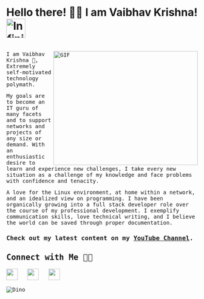<p align="center">
  
  
# Hello there! 👋🏻 I am Vaibhav Krishna! <img src="https://i.imgur.com/veZrcC7.gif" alt="Infinity" width="50" />

  <samp>
    <br>
  <img align="right" alt="GIF" src="https://user-images.githubusercontent.com/33197180/125737592-447b9a2b-cbdd-44d4-9e8b-a990e88cac29.gif?raw=true" width="380" height="300" />
I am Vaibhav Krishna 🙋, Extremely self-motivated technology polymath. 

My goals are to become an IT guru of many facets and to support networks and projects of any size or demand. With an enthusiastic desire to learn and experience new challenges, I take every new situation as a challenge of my knowledge and face problems with confidence and tenacity.

A love for the Linux environment, at home within a network, and an idealized view on programming. I have been organically growing into a full stack developer role over the course of my professional development. I exemplify communication skills, love technical writing, and I believe the world can be saved through proper documentation. 

### Check out my latest content on my [YouTube Channel](https://www.youtube.com/channel/UCCdaR88bHgKVatQ6kZkQghw?sub_confirmation=1).

    


## Connect with Me 🤝🏻

<a href="https://www.linkedin.com/in/vaibhav-krishna1/"><img height="30" src="https://img.shields.io/badge/linkedin-blue.svg?&style=for-the-badge&logo=linkedin&logoColor=white"></a>&nbsp;&nbsp;
<a href="https://www.instagram.com/towards_nfinity/"><img height="30" src="https://img.shields.io/badge/instagram-C13584.svg?&style=for-the-badge&logo=instagram&logoColor=white"></a>&nbsp;&nbsp;
<a href="mailto:krishnavaibhav6@gmail.com"><img height="30" src="https://img.shields.io/badge/gmail-c14438?&style=for-the-badge&logo=gmail&logoColor=white"></a>&nbsp;&nbsp;


![Dino](https://raw.githubusercontent.com/krishnaone/krishnaone/master/dino.gif)
    
